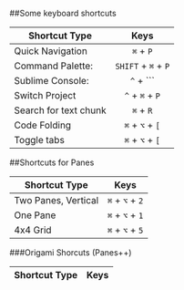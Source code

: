 ##Some keyboard shortcuts

|  Shortcut Type          |     Keys             |
|-------------------------|  :-----------------: |
|  Quick Navigation       | `⌘` + `P`            |
|  Command Palette:       | `SHIFT` + `⌘` + `P`  |
|  Sublime Console:       | `^` + `\``           |
|   Switch Project        | `^` + `⌘` + `P`      |
|   Search for text chunk | `⌘` + `R`            |
|   Code Folding          |`⌘` +  `⌥` + `[`      |
|   Toggle tabs           |`⌘` +  `⌥` + `[`      |



##Shortcuts for Panes

|  Shortcut Type          |     Keys             |
|-------------------------|  :-----------------: |
|  Two Panes, Vertical    | `⌘` + `⌥` + `2`      |
|  One Pane               | `⌘` + `⌥` + `1`      |
|  4x4 Grid               | `⌘` + `⌥` + `5`      |

###Origami Shorcuts (Panes++)

|  Shortcut Type          |     Keys             |
|-------------------------|  :-----------------: |
      